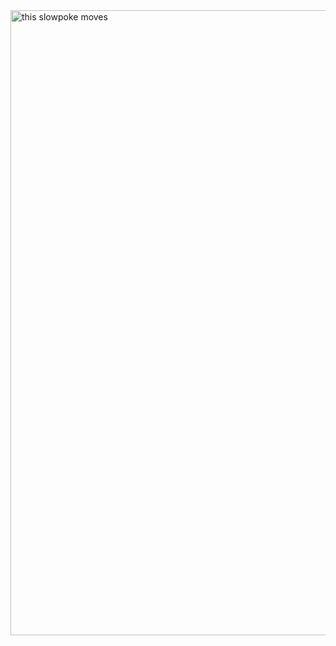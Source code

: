 <img src="https://media.giphy.com/media/USV0ym3bVWQJJmNu3N/giphy.gif" alt="this slowpoke moves"  width=1000/>
